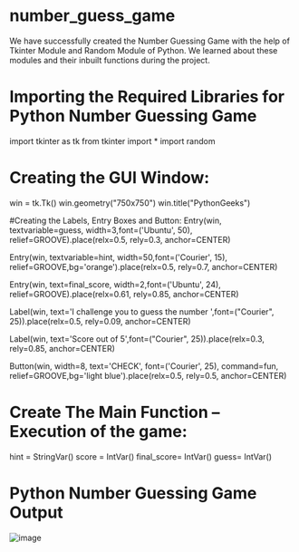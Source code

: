 # number_guess_game
We have successfully created the Number Guessing Game with the help of  Tkinter Module and Random Module of  Python. We learned about these modules and their inbuilt functions during the project.

# Importing the Required Libraries for  Python Number Guessing Game
import tkinter as tk
from tkinter import *
import random

# Creating the  GUI Window:
win = tk.Tk()
win.geometry("750x750")
win.title("PythonGeeks")

#Creating the Labels, Entry Boxes and Button:
Entry(win, textvariable=guess, width=3,font=('Ubuntu', 50), relief=GROOVE).place(relx=0.5, rely=0.3, anchor=CENTER)
 
Entry(win, textvariable=hint, width=50,font=('Courier', 15), relief=GROOVE,bg='orange').place(relx=0.5, rely=0.7, anchor=CENTER)
 
Entry(win, text=final_score, width=2,font=('Ubuntu', 24), relief=GROOVE).place(relx=0.61, rely=0.85, anchor=CENTER)
 
Label(win, text='I challenge you to guess the number ',font=("Courier", 25)).place(relx=0.5, rely=0.09, anchor=CENTER)
 
Label(win, text='Score out of 5',font=("Courier", 25)).place(relx=0.3, rely=0.85, anchor=CENTER)
 
Button(win, width=8, text='CHECK', font=('Courier', 25), command=fun, relief=GROOVE,bg='light blue').place(relx=0.5, rely=0.5, anchor=CENTER)

#  Create The Main Function – Execution of the game:
hint = StringVar()
score = IntVar()
final_score= IntVar()
guess= IntVar()

# Python Number Guessing Game Output
![image](https://github.com/Arpitkumar001/number_guess_game/assets/174322102/6885f7f7-9a3b-4829-b15f-a566c651349b)
